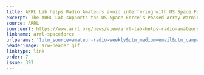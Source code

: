 ```yaml
---
title: ARRL Lab helps Radio Amateurs avoid interfering with US Space Force radar
excerpt: The ARRL Lab supports the US Space Force’s Phased Array Warning System (PAVE PAWS) early warning radar installations which scan the skies for incoming missiles and space junk.
source: ARRL
sourceurl: https://www.arrl.org/news/view/arrl-lab-helps-radio-amateurs-avoid-interfering-with-us-space-force-radar
linkname: arrl-spaceforce
urlparams: '?utm_source=amateur-radio-weekly&utm_medium=email&utm_campaign=newsletter'
headerimage: arw-header.gif
linktype: link
order: 7
issue: 397
---
```

